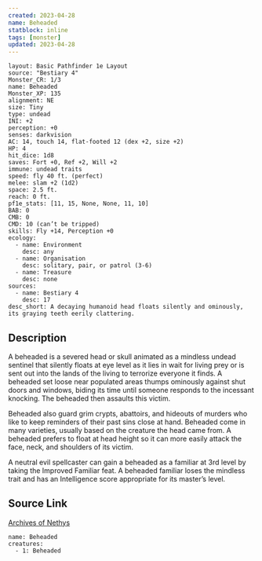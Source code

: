 ```yaml
---
created: 2023-04-28
name: Beheaded
statblock: inline
tags: [monster]
updated: 2023-04-28
---
```

```statblock
layout: Basic Pathfinder 1e Layout
source: "Bestiary 4"
Monster_CR: 1/3
name: Beheaded
Monster_XP: 135
alignment: NE
size: Tiny
type: undead
INI: +2
perception: +0
senses: darkvision
AC: 14, touch 14, flat-footed 12 (dex +2, size +2)
HP: 4
hit_dice: 1d8
saves: Fort +0, Ref +2, Will +2
immune: undead traits
speed: fly 40 ft. (perfect)
melee: slam +2 (1d2)
space: 2.5 ft.
reach: 0 ft.
pf1e_stats: [11, 15, None, None, 11, 10]
BAB: 0
CMB: 0
CMD: 10 (can’t be tripped)
skills: Fly +14, Perception +0
ecology:
  - name: Environment
    desc: any
  - name: Organisation
    desc: solitary, pair, or patrol (3-6)
  - name: Treasure
    desc: none
sources:
  - name: Bestiary 4
    desc: 17
desc_short: A decaying humanoid head floats silently and ominously, its graying teeth eerily clattering.
```
## Description
A beheaded is a severed head or skull animated as a mindless undead sentinel that silently floats at eye level as it lies in wait for living prey or is sent out into the lands of the living to terrorize everyone it finds. A beheaded set loose near populated areas thumps ominously against shut doors and windows, biding its time until someone responds to the incessant knocking. The beheaded then assaults this victim.

Beheaded also guard grim crypts, abattoirs, and hideouts of murders who like to keep reminders of their past sins close at hand. Beheaded come in many varieties, usually based on the creature the head came from. A beheaded prefers to float at head height so it can more easily attack the face, neck, and shoulders of its victim.

A neutral evil spellcaster can gain a beheaded as a familiar at 3rd level by taking the Improved Familiar feat. A beheaded familiar loses the mindless trait and has an Intelligence score appropriate for its master’s level.
## Source Link
[Archives of Nethys](https://aonprd.com/MonsterDisplay.aspx?ItemName=Beheaded)
```encounter-table
name: Beheaded
creatures:
  - 1: Beheaded
```
